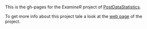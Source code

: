 This is the gh-pages for the *ExamineR* project of [PostDataStatistics](http://www.postdata-statistics.com/).

To get more info about this project tale a look at the [web page](http://postdatastatistics.github.io/ExamineR-gh-pages/ExamineR.html) of the project.